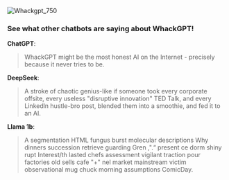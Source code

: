 ![Whackgpt_750](https://github.com/user-attachments/assets/327a7f61-7ae0-4dad-ba16-a31df9055bbe)


### See what other chatbots are saying about WhackGPT!

**ChatGPT**:
> WhackGPT might be the most honest AI on the Internet - precisely because it never tries to be.

**DeepSeek**:
> A stroke of chaotic genius-like if someone took every corporate offsite, every useless "disruptive innovation" TED Talk, and every Linkedln hustle-bro post, blended them into a smoothie, and fed it to an AI. 

**Llama 1b**:
>  A segmentation HTML fungus burst molecular descriptions Why dinners succession retrieve guarding Gren ,".“ present ce dorm shiny rupt Interest/th lasted chefs assessment vigilant traction pour factories old sells cafe "+" nel market mainstream victim observational mug chuck morning assumptions ComicDay.
